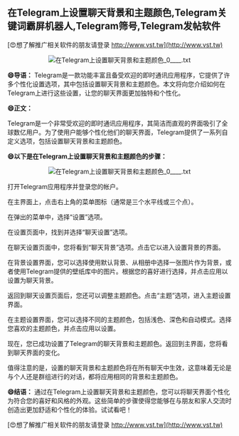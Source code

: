 ## **在Telegram上设置聊天背景和主题颜色,Telegram关键词霸屏机器人,Telegram筛号,Telegram发帖软件**

[😍想了解推广相关软件的朋友请登录 http://www.vst.tw](http://www.vst.tw)

 <center><img src="https://vst.tw/MP4/tuiguang/png/7.png" alt="在Telegram上设置聊天背景和主题颜色_0____.txt"></center>

**😄导语：**
Telegram是一款功能丰富且备受欢迎的即时通讯应用程序，它提供了许多个性化设置选项，其中包括设置聊天背景和主题颜色。本文将向您介绍如何在Telegram上进行这些设置，让您的聊天界面更加独特和个性化。

**😄正文：**

Telegram是一个非常受欢迎的即时通讯应用程序，其简洁而直观的界面吸引了全球数亿用户。为了使用户能够个性化他们的聊天界面，Telegram提供了一系列自定义选项，包括设置聊天背景和主题颜色。

**😄以下是在Telegram上设置聊天背景和主题颜色的步骤：**

 <center><img src="https://vst.tw/MP4/tuiguang/png/8.png" alt="在Telegram上设置聊天背景和主题颜色_0____.txt"></center>

打开Telegram应用程序并登录您的帐户。

在主界面上，点击右上角的菜单图标（通常是三个水平线或三个点）。

在弹出的菜单中，选择“设置”选项。

在设置页面中，找到并选择“聊天设置”选项。

在聊天设置页面中，您将看到“聊天背景”选项。点击它以进入设置背景的界面。

在背景设置界面，您可以选择使用默认背景、从相册中选择一张图片作为背景，或者使用Telegram提供的壁纸库中的图片。根据您的喜好进行选择，并点击应用以设置为聊天背景。

返回到聊天设置页面后，您还可以调整主题颜色。点击“主题”选项，进入主题设置界面。

在主题设置界面，您可以选择不同的主题颜色，包括浅色、深色和自动模式。选择您喜欢的主题颜色，并点击应用以设置。

现在，您已成功设置了Telegram的聊天背景和主题颜色。返回到主界面，您将看到聊天界面的变化。

值得注意的是，设置的聊天背景和主题颜色将在所有聊天中生效，这意味着无论是与个人还是群组进行的对话，都将应用相同的背景和主题颜色。

**😄结语：**
通过在Telegram上设置聊天背景和主题颜色，您可以将聊天界面个性化为符合您的喜好和风格的外观。这些简单的步骤使得您能够在与朋友和家人交流时创造出更加舒适和个性化的体验。试试看吧！

[😍想了解推广相关软件的朋友请登录 http://www.vst.tw](http://www.vst.tw)



